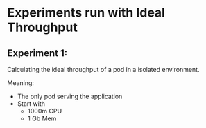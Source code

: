 # Experiments run with Ideal Throughput

## Experiment 1:

Calculating the ideal throughput of a pod in a isolated environment.

Meaning:

- The only pod serving the application
- Start with
  - 1000m CPU
  - 1 Gb Mem